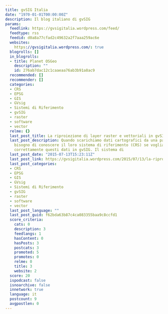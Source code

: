 ```yaml
---
title: gvSIG Italia
date: "1970-01-01T00:00:00Z"
description: Il blog italiano di gvSIG
params:
  feedlink: https://gvsigitalia.wordpress.com/feed/
  feedtype: rss
  feedid: d0a8a77cfad2c49632a2f7aaa259ac6e
  websites:
    https://gvsigitalia.wordpress.com/: true
  blogrolls: []
  in_blogrolls:
  - title: Planet OSGeo
    description: ""
    id: 276ab7dac12c1caaeaa76ab3b91a8ac9
  recommended: []
  recommender: []
  categories:
  - CRS
  - EPSG
  - GIS
  - GVsig
  - Sistemi di Riferimento
  - gvSIG
  - raster
  - software
  - vector
  relme: {}
  last_post_title: La riproiezione di layer raster e vettoriali in gvSIG 2.x
  last_post_description: Quando scarichiamo dati cartografici da una pagina web, abbiamo
    bisogno di conoscere il loro sistema di riferimento (CRS) se vogliamo caricare
    correttamente questi dati in gvSIG. Il sistema di
  last_post_date: "2015-07-13T15:23:11Z"
  last_post_link: https://gvsigitalia.wordpress.com/2015/07/13/la-riproiezione-di-layer-raster-e-vettoriali-in-gvsig-2-x/
  last_post_categories:
  - CRS
  - EPSG
  - GIS
  - GVsig
  - Sistemi di Riferimento
  - gvSIG
  - raster
  - software
  - vector
  last_post_language: ""
  last_post_guid: f62bda63b87c4ca083355baa9c8ccfd1
  score_criteria:
    cats: 0
    description: 3
    feedlangs: 1
    hasContent: 0
    hasPosts: 3
    postcats: 3
    promoted: 5
    promotes: 0
    relme: 0
    title: 3
    website: 2
  score: 20
  ispodcast: false
  isnoarchive: false
  innetwork: true
  language: it
  postcount: 9
  avgpostlen: 0
---
```

